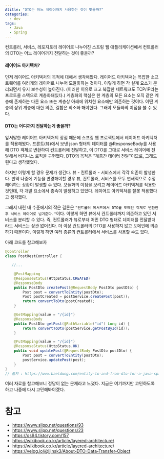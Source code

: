 ```yaml
---
Atitle: "DTO는 어느 레이어까지 사용하는 것이 맞을까?"
categories:
  - dev
tags:
  - Java
  - Spring
---
```


컨트롤러, 서비스, 레포지토리 레이어로 나누어진 스프링 웹 애플리케이션에서 컨트롤러의 DTO는 어느 레이어까지 전달하는 것이 좋을까?

#### 레이어드 아키텍처?
먼저 레이어드 아키텍처의 목적에 대해서 생각해봤다. 레이어드 아키텍쳐는 복잡한 소프트웨어를 여러개의 레이어로 나누어 모듈화하는 것이다. 이렇게 하면 각 설계 요소가 분리되면서 유지 보수성이 높아진다. (이러한 이유로 크고 복잡한 네트워크도 TCP/IP라는 프로토콜 스택으로 계층화돼있다.) 계층화의 핵심은 한 계층의 모든 요소는 오직 같은 계층에 존재하는 다른 요소 또는 계층상 아래에 위치한 요소에만 의존하는 것이다. 어떤 계층의 상위 계층에 대한 의존, 결합은 최소화 해야한다. 그래야 모듈화의 이점을 볼 수 있다. 

#### DTO는 어디까지 전달하는게 좋을까?
앞서말한 레이어드 아키텍쳐의 장점 때문에 스프링 웹 프로젝트에서 레이어드 아키텍쳐를 적용해봤다. 프론트(뷰)에서 보낸 json 형태의 데이터를 @ResponseBody를 사용해 DTO 객체로 변환하여 컨트롤러에 전달하고, 이 DTO를 그대로 서비스 레이어에 전달해서 비지니스 로직을 구현했다. DTO의 목적은 "계층간 데이터 전달"이므로, 그래도 된다고 생각했었다. 

하지만 이렇게 할 경우 문제가 생긴다. 뷰 - 컨트롤러 - 서비스에서 각각 의존이 발생한다. 만약 나중에 기능을 변경해야할 경우 뷰, 컨트롤러, 서비스를 모두 연쇄적으로 수정 해야하는 상황이 발생할 수 있다. 모듈화의 이점을 보려고 레이어드 아키텍쳐를 적용한 것인데, 각 개발 요소에서 종속이 발생하고 있었다. 레이어드 아키텍쳐를 잘못 적용했다고 생각했다.

그래서 내린 내 수준에서의 작은 결론은 `"컨트롤러 메서드에서 DTO를 도메인 객체로 변환한 후 서비스 레이어로 넘겨준다."`이다. 이렇게 하면 뷰에서 컨트롤러까지 의존하고 있던 서비스를 분리할 수 있다. 즉, 컨트롤러가 뷰로부터 어떤 DTO 형태로 데이터를 전달받더라도 서비스는 상관 없어진다. 더 이상 컨트롤러의 DTO를 사용하지 않고 도메인에 의존하기 때문이다. 이렇게 하면 여러 종류의 컨트롤러에서 서비스를 사용할 수도 있다.

아래 코드를 참고해보자 

```java
@Controller
class PostRestController {

   //...

    @PostMapping
    @ResponseStatus(HttpStatus.CREATED)
    @ResponseBody
    public PostDto createPost(@RequestBody PostDto postDto) {
        Post post = convertToEntity(postDto);
        Post postCreated = postService.createPost(post));
        return convertToDto(postCreated);
    }

    @GetMapping(value = "/{id}")
    @ResponseBody
    public PostDto getPost(@PathVariable("id") Long id) {
        return convertToDto(postService.getPostById(id));
    }

    @PutMapping(value = "/{id}")
    @ResponseStatus(HttpStatus.OK)
    public void updatePost(@RequestBody PostDto postDto) {
        Post post = convertToEntity(postDto);
        postService.updatePost(post);
    }
}
// 출처 : https://www.baeldung.com/entity-to-and-from-dto-for-a-java-spring-application
```

여러 자료를 참고해보니 정답이 없는 문제라고 느꼈다. 지금은 여기까지만 고민하도록 하고 나중에 다시 고민해봐야겠다.

# 참고 

- https://www.slipp.net/questions/93
- https://www.slipp.net/questions/23
- https://os94.tistory.com/157
- https://wikibook.co.kr/article/layered-architecture/
- https://wikibook.co.kr/article/layered-architecture/
- https://velog.io/@ljinsk3/About-DTO-Data-Transfer-Object